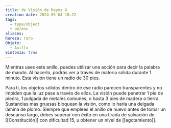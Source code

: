 ```yaml
---
title: de Visión de Rayos X
creation date: 2024-03-04 18:22
tags:
  - type/object
  - om/enc
aliases: 
Rareza: raro
Objeto:
  - Anillo
Sintonía: true
---
```

Mientras uses este anillo, puedes utilizar una acción para decir la palabra de mando. Al hacerlo, podrás ver a través de materia sólida durante 1 minuto. Esta visión tiene un radio de 30 pies.

Para ti, los objetos sólidos dentro de ese radio parecen transparentes y no impiden que la luz pase a través de ellos. La visión puede penetrar 1 pie de piedra, 1 pulgada de metales comunes, o hasta 3 pies de madera o tierra. Sustancias más gruesas bloquean la visión, como lo haría una delgada lámina de plomo. Siempre que emplees el anillo de nuevo antes de tomar un descanso largo, debes superar con éxito en una tirada de salvación de [[Constitución]] con dificultad 15, u obtener un nivel de [[agotamiento]].